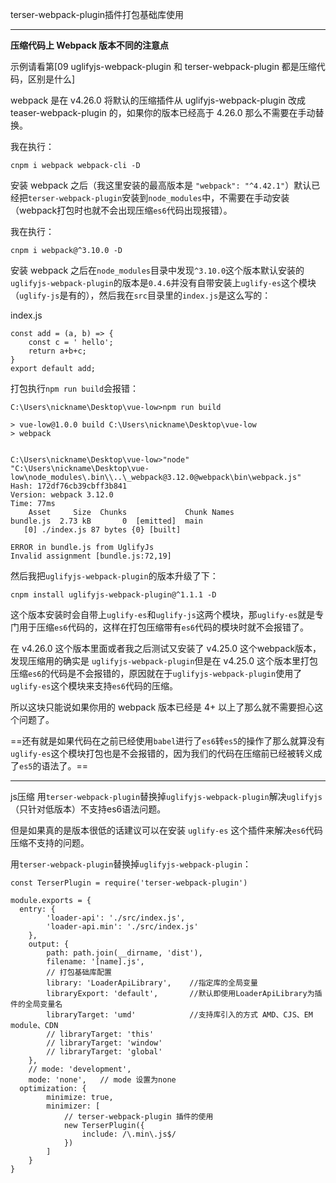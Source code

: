 terser-webpack-plugin插件打包基础库使用

---

**压缩代码上 Webpack 版本不同的注意点**

示例请看第[09 uglifyjs-webpack-plugin 和 terser-webpack-plugin 都是压缩代码，区别是什么]

webpack 是在 v4.26.0 将默认的压缩插件从 uglifyjs-webpack-plugin 改成 teaser-webpack-plugin 的，如果你的版本已经高于 4.26.0 那么不需要在手动替换。

我在执行：

```
cnpm i webpack webpack-cli -D
```

安装 webpack 之后（我这里安装的最高版本是 `"webpack": "^4.42.1"`）默认已经把`terser-webpack-plugin`安装到`node_modules`中，不需要在手动安装（webpack打包时也就不会出现压缩`es6`代码出现报错）。

我在执行：

```
cnpm i webpack@^3.10.0 -D
```

安装 webpack 之后在`node_modules`目录中发现`^3.10.0`这个版本默认安装的`uglifyjs-webpack-plugin`的版本是`0.4.6`并没有自带安装上`uglify-es`这个模块（`uglify-js`是有的），然后我在`src`目录里的`index.js`是这么写的：

index.js

```
const add = (a, b) => {
	const c = ' hello';
	return a+b+c;
}
export default add;

```

打包执行`npm run build`会报错：

```
C:\Users\nickname\Desktop\vue-low>npm run build

> vue-low@1.0.0 build C:\Users\nickname\Desktop\vue-low
> webpack


C:\Users\nickname\Desktop\vue-low>"node"  "C:\Users\nickname\Desktop\vue-low\node_modules\.bin\\..\_webpack@3.12.0@webpack\bin\webpack.js"
Hash: 172df76cb39cbff3b841
Version: webpack 3.12.0
Time: 77ms
    Asset     Size  Chunks             Chunk Names
bundle.js  2.73 kB       0  [emitted]  main
   [0] ./index.js 87 bytes {0} [built]

ERROR in bundle.js from UglifyJs
Invalid assignment [bundle.js:72,19]
```

然后我把`uglifyjs-webpack-plugin`的版本升级了下：

```
cnpm install uglifyjs-webpack-plugin@^1.1.1 -D
```

这个版本安装时会自带上`uglify-es`和`uglify-js`这两个模块，那`uglify-es`就是专门用于压缩`es6`代码的，这样在打包压缩带有`es6`代码的模块时就不会报错了。



在 v4.26.0 这个版本里面或者我之后测试又安装了 v4.25.0 这个webpack版本，发现压缩用的确实是 `uglifyjs-webpack-plugin`但是在 v4.25.0 这个版本里打包压缩`es6`的代码是不会报错的，原因就在于`uglifyjs-webpack-plugin`使用了`uglify-es`这个模块来支持`es6`代码的压缩。

所以这块只能说如果你用的 webpack 版本已经是 4+ 以上了那么就不需要担心这个问题了。

==还有就是如果代码在之前已经使用`babel`进行了`es6`转`es5`的操作了那么就算没有`uglify-es`这个模块打包也是不会报错的，因为我们的代码在压缩前已经被转义成了`es5`的语法了。==

---

js压缩 用`terser-webpack-plugin`替换掉`uglifyjs-webpack-plugin`解决`uglifyjs`（只针对低版本）不支持es6语法问题。

但是如果真的是版本很低的话建议可以在安装 `uglify-es` 这个插件来解决`es6`代码压缩不支持的问题。

用`terser-webpack-plugin`替换掉`uglifyjs-webpack-plugin`：

```
const TerserPlugin = require('terser-webpack-plugin')

module.exports = {
  entry: {
		'loader-api': './src/index.js',
		'loader-api.min': './src/index.js'
	},
	output: {
		path: path.join(__dirname, 'dist'),
		filename: '[name].js',
		// 打包基础库配置
		library: 'LoaderApiLibrary',	//指定库的全局变量
		libraryExport: 'default',		//默认即使用LoaderApiLibrary为插件的全局变量名
		libraryTarget: 'umd'			//支持库引入的方式 AMD、CJS、EM module、CDN
		// libraryTarget: 'this'
		// libraryTarget: 'window'
		// libraryTarget: 'global'
	},
	// mode: 'development',
	mode: 'none',	// mode 设置为none
  optimization: {
		minimize: true,
		minimizer: [
			// terser-webpack-plugin 插件的使用
			new TerserPlugin({
				include: /\.min\.js$/
			})
		]
	}
}
```
